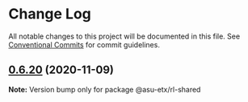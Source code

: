 # Change Log

All notable changes to this project will be documented in this file.
See [Conventional Commits](https://conventionalcommits.org) for commit guidelines.

## [0.6.20](https://github.com/ETX-ASU/ring-leader/compare/@asu-etx/rl-shared@0.6.2...@asu-etx/rl-shared@0.6.20) (2020-11-09)

**Note:** Version bump only for package @asu-etx/rl-shared
